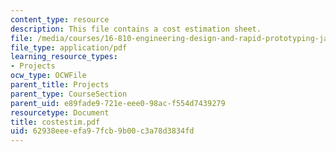 ```yaml
---
content_type: resource
description: This file contains a cost estimation sheet.
file: /media/courses/16-810-engineering-design-and-rapid-prototyping-january-iap-2005/62938eeeefa97fcb9b00c3a78d3834fd_costestim.pdf
file_type: application/pdf
learning_resource_types:
- Projects
ocw_type: OCWFile
parent_title: Projects
parent_type: CourseSection
parent_uid: e89fade9-721e-eee0-98ac-f554d7439279
resourcetype: Document
title: costestim.pdf
uid: 62938eee-efa9-7fcb-9b00-c3a78d3834fd
---
```


